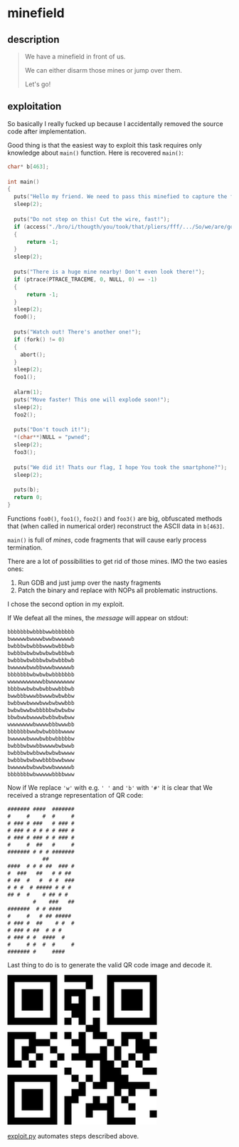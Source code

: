 # minefield

## description

> We have a minefield in front of us. 
>
> We can either disarm those mines or jump over them.
>
> Let's go!

## exploitation

So basically I really fucked up because I accidentally removed the source code after implementation.

Good thing is that the easiest way to exploit this task requires only knowledge about `main()` function. Here is recovered `main()`:

```c
char* b[463];

int main()
{
  puts("Hello my friend. We need to pass this minefied to capture the flag. Are You ready?");
  sleep(2);

  puts("Do not step on this! Cut the wire, fast!");
  if (access("./bro/i/thougth/you/took/that/pliers/fff/.../So/we/are/gonna/die/here./only/\xde\xad\xbe\xef/will/be/left", F_OK) == -1)
  {
      return -1;
  }
  sleep(2);
  
  puts("There is a huge mine nearby! Don't even look there!");
  if (ptrace(PTRACE_TRACEME, 0, NULL, 0) == -1)
  {
      return -1;
  }
  sleep(2);
  foo0();
  
  puts("Watch out! There's another one!");
  if (fork() != 0)
  {
    abort();
  }
  sleep(2);
  foo1();
  
  alarm(1);
  puts("Move faster! This one will explode soon!");
  sleep(2);
  foo2();
  
  puts("Don't touch it!");
  *(char**)NULL = "pwned";
  sleep(2);
  foo3();
  
  puts("We did it! Thats our flag, I hope You took the smartphone?");
  sleep(2);
  
  puts(b);
  return 0;
}
```

Functions `foo0()`, `foo1()`, `foo2()` and `foo3()` are big, obfuscated methods that (when called in numerical order) reconstruct the ASCII data in `b[463]`.

`main()` is full of *mines*, code fragments that will cause early process termination.

There are a lot of possibilities to get rid of those mines. IMO the two easies ones:

 1. Run GDB and just jump over the nasty fragments
 2. Patch the binary and replace with NOPs all problematic instructions.

I chose the second option in my exploit.

If We defeat all the mines, the *message* will appear on stdout:

```
bbbbbbbwbbbbwwbbbbbbb
bwwwwwbwwwwbwwbwwwwwb
bwbbbwbwbbbwwwbwbbbwb
bwbbbwbwbwbwbwbwbbbwb
bwbbbwbwbbbwbwbwbbbwb
bwwwwwbwwbbwwwbwwwwwb
bbbbbbbwbwbwbwbbbbbbb
wwwwwwwwwwwbbwwwwwwww
bbbbwwbwbwbwbbwwbbbwb
bwwbbbwwwbbwwwbwbwbbw
bwbbwwbwwwbwwbwbwwbbb
bwbwbwwbwbbbbbwbwbwbw
bbwbwwbwwwwbwbbwbwbww
wwwwwwwwbwwwwbbbwwwbb
bbbbbbbwwbwbwbbbbwwww
bwwwwwbwwwbwbbwbbbbbw
bwbbbwbwwbbwwwwbwbwwb
bwbbbwbwbbwwbwbwbwwww
bwbbbwbwbwwbbbbwwbwww
bwwwwwbwbwwbwwbwwwwwb
bbbbbbbwbwwwwwbbbbwww
```

Now if We replace `'w'` with e.g. `' '` and `'b'` with `'#'` it is clear that We received a strange representation of QR code:

```
####### ####  #######
#     #    #  #     #
# ### # ###   # ### #
# ### # # # # # ### #
# ### # ### # # ### #
#     #  ##   #     #
####### # # # #######
           ##        
####  # # # ##  ### #
#  ###   ##   # # ## 
# ##  #   #  # #  ###
# # #  # ##### # # # 
## #  #    # ## # #  
        #    ###   ##
#######  # # ####    
#     #   # ## ##### 
# ### #  ##    # #  #
# ### # ##  # # #    
# ### # #  ####  #   
#     # #  #  #     #
####### #     ####   
```

Last thing to do is to generate the valid QR code image and decode it.

![qr_img](./qr_img.png)

[exploit.py](./exploit.py) automates steps described above.
